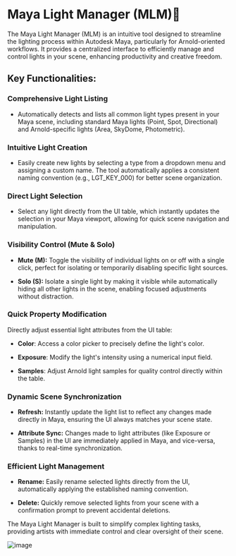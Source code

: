 
<h1>Maya Light Manager (MLM)🔦</h1>

The Maya Light Manager (MLM) is an intuitive tool designed to streamline the lighting process within Autodesk Maya, particularly for Arnold-oriented workflows.
      It provides a centralized interface to efficiently manage and control lights in your scene, enhancing productivity and creative freedom.

<h2>Key Functionalities:</h2>
<h3> Comprehensive Light Listing</h3>

- Automatically detects and lists all common light types present in your Maya scene, including standard Maya lights (Point, Spot, Directional) and Arnold-specific lights (Area, SkyDome, Photometric).

<h3> Intuitive Light Creation</h3>

- Easily create new lights by selecting a type from a dropdown menu and assigning a custom name.
The tool automatically applies a consistent naming convention (e.g., LGT_KEY_000) for better scene organization.

<h3> Direct Light Selection</h3>

- Select any light directly from the UI table, which instantly updates the selection in your Maya viewport, allowing for quick scene navigation and manipulation.

<h3> Visibility Control (Mute & Solo)</h3>

- **Mute (M):** Toggle the visibility of individual lights on or off with a single click, perfect for isolating or temporarily disabling specific light sources.

- **Solo (S):** Isolate a single light by making it visible while automatically hiding all other lights in the scene, enabling focused adjustments without distraction.

<h3>Quick Property Modification</h3> Directly adjust essential light attributes from the UI table:

- **Color**: Access a color picker to precisely define the light's color.

- **Exposure**: Modify the light's intensity using a numerical input field.

- **Samples**: Adjust Arnold light samples for quality control directly within the table.

<h3>Dynamic Scene Synchronization</h3>
  
  - **Refresh:** Instantly update the light list to reflect any changes made directly in Maya, ensuring the UI always matches your scene state.
 
  - **Attribute Sync:** Changes made to light attributes (like Exposure or Samples) in the UI are immediately applied in Maya, and vice-versa, thanks to real-time synchronization.

<h3>Efficient Light Management</h3>
  
  - **Rename:** Easily rename selected lights directly from the UI, automatically applying the established naming convention.
  
  - **Delete:** Quickly remove selected lights from your scene with a confirmation prompt to prevent accidental deletions.

The Maya Light Manager is built to simplify complex lighting tasks, providing artists with immediate control and clear oversight of their scene.



![image](https://github.com/user-attachments/assets/6a74a0bd-688c-4175-bb45-86da8a6e5a69)
